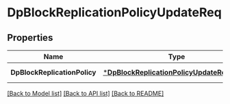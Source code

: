 # DpBlockReplicationPolicyUpdateReq

## Properties
Name | Type | Description | Notes
------------ | ------------- | ------------- | -------------
**DpBlockReplicationPolicy** | [***DpBlockReplicationPolicyUpdateReqPolicy**](DpBlockReplicationPolicyUpdateReq_Policy.md) |  | [default to null]

[[Back to Model list]](../README.md#documentation-for-models) [[Back to API list]](../README.md#documentation-for-api-endpoints) [[Back to README]](../README.md)


